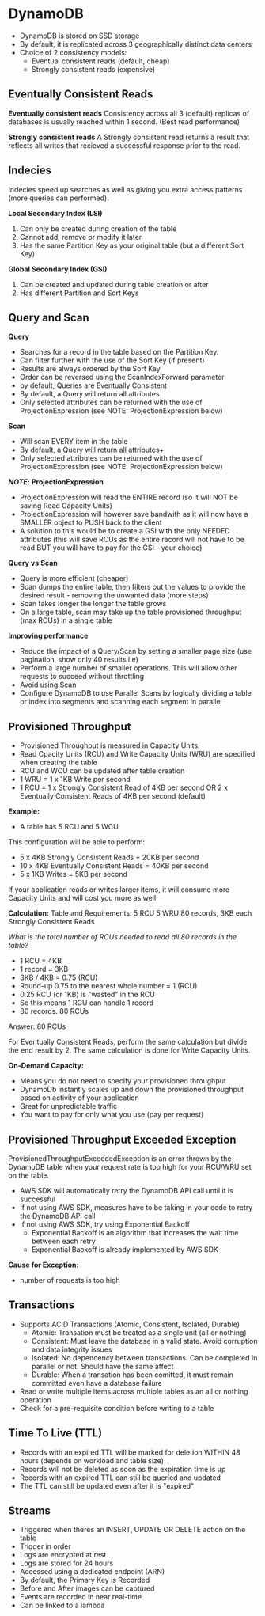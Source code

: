 # DynamoDB

- DynamoDB is stored on SSD storage
- By default, it is replicated across 3 geographically distinct data centers
- Choice of 2 consistency models:
  - Eventual consistent reads (default, cheap)
  - Strongly consistent reads (expensive)

## Eventually Consistent Reads

**Eventually consistent reads**
Consistency across all 3 (default) replicas of databases is usually reached within 1 second.
(Best read performance)

**Strongly consistent reads**
A Strongly consistent read returns a result that reflects all writes that recieved a successful
response prior to the read.

## Indecies

Indecies speed up searches as well as giving you extra access patterns (more queries can performed).

**Local Secondary Index (LSI)**

1. Can only be created during creation of the table
2. Cannot add, remove or modify it later
3. Has the same Partition Key as your original table (but a different Sort Key)

**Global Secondary Index (GSI)**

1. Can be created and updated during table creation or after
2. Has different Partition and Sort Keys

## Query and Scan

**Query**

- Searches for a record in the table based on the Partition Key.
- Can filter further with the use of the Sort Key (if present)
- Results are always ordered by the Sort Key
- Order can be reversed using the ScanIndexForward parameter
- by default, Queries are Eventually Consistent
- By default, a Query will return all attributes
- Only selected attributes can be returned with the use of ProjectionExpression (see NOTE: ProjectionExpression below)

**Scan**

- Will scan EVERY item in the table
- By default, a Query will return all attributes+
- Only selected attributes can be returned with the use of ProjectionExpression (see NOTE: ProjectionExpression below)

**_NOTE_: ProjectionExpression**

- ProjectionExpression will read the ENTIRE record (so it will NOT be saving Read Capacity Units)
- ProjectionExpression will however save bandwith as it will now have a SMALLER object to PUSH back to the client
- A solution to this would be to create a GSI with the only NEEDED attributes (this will save RCUs as the entire record will not have to be read BUT you will have to pay for the GSI - your choice)

**Query vs Scan**

- Query is more efficient (cheaper)
- Scan dumps the entire table, then filters out the values to provide the desired result - removing the unwanted data (more steps)
- Scan takes longer the longer the table grows
- On a large table, scan may take up the table provisioned throughput (max RCUs) in a single table

**Improving performance**

- Reduce the impact of a Query/Scan by setting a smaller page size (use pagination, show only 40 results i.e)
- Perform a large number of smaller operations. This will allow other requests to succeed without throttling
- Avoid using Scan
- Configure DynamoDB to use Parallel Scans by logically dividing a table or index into segments and scanning each segment in parallel

## Provisioned Throughput

- Provisioned Throughput is measured in Capacity Units.
- Read Cpacity Units (RCU) and Write Capacity Units (WRU) are specified when creating the table
- RCU and WCU can be updated after table creation
- 1 WRU = 1 x 1KB Write per second
- 1 RCU = 1 x Strongly Consistent Read of 4KB per second OR 2 x Eventually Consistent Reads of 4KB per second (default)

**Example:**

- A table has 5 RCU and 5 WCU

This configuration will be able to perform:

- 5 x 4KB Strongly Consistent Reads = 20KB per second
- 10 x 4KB Eventually Consistent Reads = 40KB per second
- 5 x 1KB Writes = 5KB per second

If your application reads or writes larger items, it will consume more Capacity Units and will cost you more as well

**Calculation:**
Table and Requirements:
5 RCU
5 WRU
80 records, 3KB each
Strongly Consistent Reads

_What is the total number of RCUs needed to read all 80 records in the table?_

- 1 RCU = 4KB
- 1 record = 3KB
- 3KB / 4KB = 0.75 (RCU)
- Round-up 0.75 to the nearest whole number = 1 (RCU)
- 0.25 RCU (or 1KB) is "wasted" in the RCU
- So this means 1 RCU can handle 1 record
- 80 records. 80 RCUs

Answer: 80 RCUs

For Eventually Consistent Reads, perform the same calculation but divide the end result by 2.
The same calculation is done for Write Capacity Units.

**On-Demand Capacity:**

- Means you do not need to specify your provisioned throughput
- DynamoDb instantly scales up and down the provisioned throughput based on activity of your application
- Great for unpredictable traffic
- You want to pay for only what you use (pay per request)

## Provisioned Throughput Exceeded Exception

ProvisionedThroughputExceededException is an error thrown by the DynamoDB table when your request rate
is too high for your RCU/WRU set on the table.

- AWS SDK will automatically retry the DynamoDB API call until it is successful
- If not using AWS SDK, measures have to be taking in your code to retry the DynamoDB API call
- If not using AWS SDK, try using Exponential Backoff
  - Exponential Backoff is an algorithm that increases the wait time between each retry
  - Exponential Backoff is already implemented by AWS SDK

**Cause for Exception:**

- number of requests is too high

## Transactions

- Supports ACID Transactions (Atomic, Consistent, Isolated, Durable)
  - Atomic: Transation must be treated as a single unit (all or nothing)
  - Consistent: Must leave the database in a valid state. Avoid corruption and data integrity issues
  - Isolated: No dependency between transactions. Can be completed in parallel or not. Should have the same affect
  - Durable: When a transation has been comitted, it must remain committed even have a database failure
- Read or write multiple items across multiple tables as an all or nothing operation
- Check for a pre-requisite condition before writing to a table

## Time To Live (TTL)

- Records with an expired TTL will be marked for deletion WITHIN 48 hours (depends on workload and table size)
- Records will not be deleted as soon as the expiration time is up
- Records with an expired TTL can still be queried and updated
- The TTL can still be updated even after it is "expired"

## Streams

- Triggered when theres an INSERT, UPDATE OR DELETE action on the table
- Trigger in order
- Logs are encrypted at rest
- Logs are stored for 24 hours
- Accessed using a dedicated endpoint (ARN)
- By default, the Primary Key is Recorded
- Before and After images can be captured
- Events are recorded in near real-time
- Can be linked to a lambda
